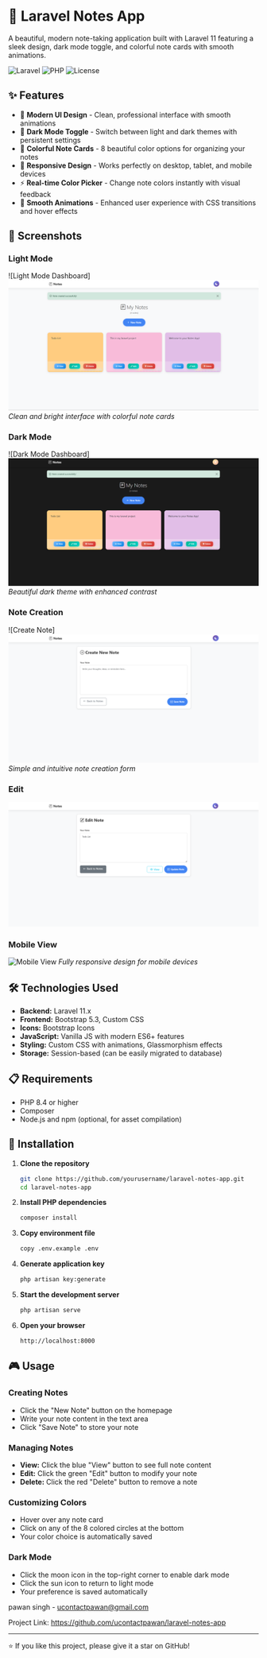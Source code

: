 # 📝 Laravel Notes App

A beautiful, modern note-taking application built with Laravel 11 featuring a sleek design, dark mode toggle, and colorful note cards with smooth animations.

![Laravel](https://img.shields.io/badge/Laravel-11.x-red.svg)
![PHP](https://img.shields.io/badge/PHP-8.4+-blue.svg)
![License](https://img.shields.io/badge/License-MIT-green.svg)

## ✨ Features

-   🎨 **Modern UI Design** - Clean, professional interface with smooth animations
-   🌙 **Dark Mode Toggle** - Switch between light and dark themes with persistent settings
-   🎯 **Colorful Note Cards** - 8 beautiful color options for organizing your notes
-   📱 **Responsive Design** - Works perfectly on desktop, tablet, and mobile devices
-   ⚡ **Real-time Color Picker** - Change note colors instantly with visual feedback
-   🔄 **Smooth Animations** - Enhanced user experience with CSS transitions and hover effects

## 🚀 Screenshots

### Light Mode

![Light Mode Dashboard]
![alt text](image.png)
_Clean and bright interface with colorful note cards_

### Dark Mode

![Dark Mode Dashboard]
![alt text](image-1.png)
_Beautiful dark theme with enhanced contrast_

### Note Creation

![Create Note]
![alt text](image-2.png)
_Simple and intuitive note creation form_

### Edit

![alt text](image-3.png)

### Mobile View

![Mobile View](screenshots/mobile-view.png)
_Fully responsive design for mobile devices_

## 🛠️ Technologies Used

-   **Backend:** Laravel 11.x
-   **Frontend:** Bootstrap 5.3, Custom CSS
-   **Icons:** Bootstrap Icons
-   **JavaScript:** Vanilla JS with modern ES6+ features
-   **Styling:** Custom CSS with animations, Glassmorphism effects
-   **Storage:** Session-based (can be easily migrated to database)

## 📋 Requirements

-   PHP 8.4 or higher
-   Composer
-   Node.js and npm (optional, for asset compilation)

## 🔧 Installation

1. **Clone the repository**

    ```bash
    git clone https://github.com/yourusername/laravel-notes-app.git
    cd laravel-notes-app
    ```

2. **Install PHP dependencies**

    ```bash
    composer install
    ```

3. **Copy environment file**

    ```bash
    copy .env.example .env
    ```

4. **Generate application key**

    ```bash
    php artisan key:generate
    ```

5. **Start the development server**

    ```bash
    php artisan serve
    ```

6. **Open your browser**
    ```
    http://localhost:8000
    ```

## 🎮 Usage

### Creating Notes

-   Click the "New Note" button on the homepage
-   Write your note content in the text area
-   Click "Save Note" to store your note

### Managing Notes

-   **View:** Click the blue "View" button to see full note content
-   **Edit:** Click the green "Edit" button to modify your note
-   **Delete:** Click the red "Delete" button to remove a note

### Customizing Colors

-   Hover over any note card
-   Click on any of the 8 colored circles at the bottom
-   Your color choice is automatically saved

### Dark Mode

-   Click the moon icon in the top-right corner to enable dark mode
-   Click the sun icon to return to light mode
-   Your preference is saved automatically

pawan singh - ucontactpawan@gmail.com

Project Link: https://github.com/ucontactpawan/laravel-notes-app

---

⭐ If you like this project, please give it a star on GitHub!
